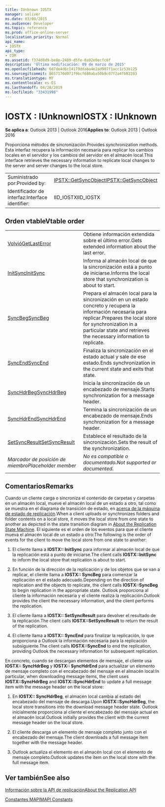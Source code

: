 ```yaml
---
title: IUnknown IOSTX
manager: soliver
ms.date: 03/09/2015
ms.audience: Developer
ms.topic: reference
ms.prod: office-online-server
localization_priority: Normal
api_name:
- IOSTX
api_type:
- COM
ms.assetid: f374d8d9-be8e-2489-d5fe-8a92e0ecfc6f
description: 'Última modificación: 09 de marzo de 2015'
ms.openlocfilehash: 6d7de4d6c14179ddaba4e2ad907f1acc1c53b125
ms.sourcegitcommit: 8657170d071f9bcf680aba50b9c07f2a4fb82283
ms.translationtype: MT
ms.contentlocale: es-ES
ms.lasthandoff: 04/28/2019
ms.locfileid: "33431998"
---
```

# <a name="iostx--iunknown"></a><span data-ttu-id="6a3ba-103">IOSTX : IUnknown</span><span class="sxs-lookup"><span data-stu-id="6a3ba-103">IOSTX : IUnknown</span></span>

  
  
<span data-ttu-id="6a3ba-104">**Se aplica a**: Outlook 2013 | Outlook 2016</span><span class="sxs-lookup"><span data-stu-id="6a3ba-104">**Applies to**: Outlook 2013 | Outlook 2016</span></span> 
  
<span data-ttu-id="6a3ba-105">Proporciona métodos de sincronización.</span><span class="sxs-lookup"><span data-stu-id="6a3ba-105">Provides synchronization methods.</span></span> <span data-ttu-id="6a3ba-106">Esta interfaz recupera la información necesaria para replicar los cambios locales en el servidor y los cambios del servidor en el almacén local.</span><span class="sxs-lookup"><span data-stu-id="6a3ba-106">This interface retrieves the necessary information to replicate local changes to the server and server changes to the local store.</span></span>
  
|||
|:-----|:-----|
|<span data-ttu-id="6a3ba-107">Suministrado por:</span><span class="sxs-lookup"><span data-stu-id="6a3ba-107">Provided by:</span></span>  <br/> |[<span data-ttu-id="6a3ba-108">IPSTX::GetSyncObject</span><span class="sxs-lookup"><span data-stu-id="6a3ba-108">IPSTX::GetSyncObject</span></span>](iostx-setsyncresult.md) <br/> |
|<span data-ttu-id="6a3ba-109">Identificador de interfaz:</span><span class="sxs-lookup"><span data-stu-id="6a3ba-109">Interface identifier:</span></span>  <br/> |<span data-ttu-id="6a3ba-110">IID_IOSTX</span><span class="sxs-lookup"><span data-stu-id="6a3ba-110">IID_IOSTX</span></span>  <br/> |
   
## <a name="vtable-order"></a><span data-ttu-id="6a3ba-111">Orden vtable</span><span class="sxs-lookup"><span data-stu-id="6a3ba-111">Vtable order</span></span>

|||
|:-----|:-----|
|[<span data-ttu-id="6a3ba-112">Volvió</span><span class="sxs-lookup"><span data-stu-id="6a3ba-112">GetLastError</span></span>](iostx-getlasterror.md) <br/> |<span data-ttu-id="6a3ba-113">Obtiene información extendida sobre el último error.</span><span class="sxs-lookup"><span data-stu-id="6a3ba-113">Gets extended information about the last error.</span></span>  <br/> |
|[<span data-ttu-id="6a3ba-114">InitSync</span><span class="sxs-lookup"><span data-stu-id="6a3ba-114">InitSync</span></span>](iostx-initsync.md) <br/> |<span data-ttu-id="6a3ba-115">Informa al almacén local de que la sincronización está a punto de iniciarse.</span><span class="sxs-lookup"><span data-stu-id="6a3ba-115">Informs the local store that synchronization is about to start.</span></span>  <br/> |
|[<span data-ttu-id="6a3ba-116">SyncBeg</span><span class="sxs-lookup"><span data-stu-id="6a3ba-116">SyncBeg</span></span>](iostx-syncbeg.md) <br/> |<span data-ttu-id="6a3ba-117">Prepara el almacén local para la sincronización en un estado concreto y recupera la información necesaria para replicar.</span><span class="sxs-lookup"><span data-stu-id="6a3ba-117">Prepares the local store for synchronization in a particular state and retrieves the necessary information to replicate.</span></span>  <br/> |
|[<span data-ttu-id="6a3ba-118">SyncEnd</span><span class="sxs-lookup"><span data-stu-id="6a3ba-118">SyncEnd</span></span>](iostx-syncend.md) <br/> |<span data-ttu-id="6a3ba-119">Finaliza la sincronización en el estado actual y sale de ese estado.</span><span class="sxs-lookup"><span data-stu-id="6a3ba-119">Ends synchronization in the current state and exits that state.</span></span>  <br/> |
|[<span data-ttu-id="6a3ba-120">SyncHdrBeg</span><span class="sxs-lookup"><span data-stu-id="6a3ba-120">SyncHdrBeg</span></span>](iostx-synchdrbeg.md) <br/> |<span data-ttu-id="6a3ba-121">Inicia la sincronización de un encabezado de mensaje.</span><span class="sxs-lookup"><span data-stu-id="6a3ba-121">Starts synchronization for a message header.</span></span>  <br/> |
|[<span data-ttu-id="6a3ba-122">SyncHdrEnd</span><span class="sxs-lookup"><span data-stu-id="6a3ba-122">SyncHdrEnd</span></span>](iostx-synchdrend.md) <br/> |<span data-ttu-id="6a3ba-123">Termina la sincronización de un encabezado de mensaje.</span><span class="sxs-lookup"><span data-stu-id="6a3ba-123">Ends synchronization for a message header.</span></span>  <br/> |
|[<span data-ttu-id="6a3ba-124">SetSyncResult</span><span class="sxs-lookup"><span data-stu-id="6a3ba-124">SetSyncResult</span></span>](iostx-setsyncresult.md) <br/> |<span data-ttu-id="6a3ba-125">Establece el resultado de la sincronización.</span><span class="sxs-lookup"><span data-stu-id="6a3ba-125">Sets the result of the synchronization.</span></span>  <br/> |
| <span data-ttu-id="6a3ba-126">*Marcador de posición de miembro*</span><span class="sxs-lookup"><span data-stu-id="6a3ba-126">*Placeholder member*</span></span>  <br/> | <span data-ttu-id="6a3ba-127">*No es compatible o documentado.*</span><span class="sxs-lookup"><span data-stu-id="6a3ba-127">*Not supported or documented.*</span></span>  <br/> |
   
## <a name="remarks"></a><span data-ttu-id="6a3ba-128">Comentarios</span><span class="sxs-lookup"><span data-stu-id="6a3ba-128">Remarks</span></span>

<span data-ttu-id="6a3ba-129">Cuando un cliente carga o sincroniza el contenido de carpetas y carpetas en un almacén local, mueve el almacén local de un estado a otro, tal como se muestra en el diagrama de transición de estado, en [acerca de la máquina de estado de replicación](about-the-replication-state-machine.md).</span><span class="sxs-lookup"><span data-stu-id="6a3ba-129">When a client uploads or synchronizes folders and folder contents on a local store, it moves the local store from one state to another as depicted in the state transition diagram in [About the Replication State Machine](about-the-replication-state-machine.md).</span></span> <span data-ttu-id="6a3ba-130">El siguiente es el orden de los eventos para que el cliente mueva el almacén local de un estado a otro:</span><span class="sxs-lookup"><span data-stu-id="6a3ba-130">The following is the order of events for the client to move the local store from one state to another:</span></span>
  
1. <span data-ttu-id="6a3ba-131">El cliente llama a **IOSTX:: InitSync** para informar al almacén local de que la replicación está a punto de iniciarse.</span><span class="sxs-lookup"><span data-stu-id="6a3ba-131">The client calls **IOSTX::InitSync** to inform the local store that replication is about to start.</span></span> 
    
2. <span data-ttu-id="6a3ba-132">En función de la dirección de la replicación y de los objetos que se van a replicar, el cliente llama a **IOSTX:: SyncBeg** para comenzar la replicación en el estado adecuado.</span><span class="sxs-lookup"><span data-stu-id="6a3ba-132">Depending on the direction of replication and the objects to replicate, the client calls **IOSTX::SyncBeg** to begin replication in the appropriate state.</span></span> <span data-ttu-id="6a3ba-133">Outlook proporciona al cliente la información necesaria y el cliente realiza la replicación.</span><span class="sxs-lookup"><span data-stu-id="6a3ba-133">Outlook provides the client the necessary information, and the client performs the replication.</span></span> 
    
3. <span data-ttu-id="6a3ba-134">El cliente llama a **IOSTX:: SetSyncResult** para devolver el resultado de la replicación.</span><span class="sxs-lookup"><span data-stu-id="6a3ba-134">The client calls **IOSTX::SetSyncResult** to return the result of the replication.</span></span> 
    
4. <span data-ttu-id="6a3ba-135">El cliente llama a **IOSTX:: SyncEnd** para finalizar la replicación, lo que proporciona a Outlook la información necesaria para la replicación subsiguiente.</span><span class="sxs-lookup"><span data-stu-id="6a3ba-135">The client calls **IOSTX::SyncEnd** to end the replication, providing Outlook the necessary information for subsequent replication.</span></span> 
    
<span data-ttu-id="6a3ba-136">En concreto, cuando se descargan elementos de mensaje, el cliente usa **IOSTX:: SyncHdrBeg** y **IOSTX:: SyncHdrEnd** para actualizar un elemento de mensaje completo con el encabezado del mensaje en el almacén local:</span><span class="sxs-lookup"><span data-stu-id="6a3ba-136">In particular, when downloading message items, the client uses **IOSTX::SyncHdrBeg** and **IOSTX::SyncHdrEnd** to update a full message item with the message header on the local store:</span></span> 
  
1. <span data-ttu-id="6a3ba-137">En **IOSTX:: SyncHdrBeg**, el almacén local cambia al estado del encabezado del mensaje de descarga.</span><span class="sxs-lookup"><span data-stu-id="6a3ba-137">Upon **IOSTX::SyncHdrBeg**, the local store transitions into the download message header state.</span></span> <span data-ttu-id="6a3ba-138">Outlook inicialmente proporciona al cliente el encabezado del mensaje actual en el almacén local.</span><span class="sxs-lookup"><span data-stu-id="6a3ba-138">Outlook initially provides the client with the current message header on the local store.</span></span>
    
2. <span data-ttu-id="6a3ba-139">El cliente descarga un elemento de mensaje completo junto con el encabezado del mensaje.</span><span class="sxs-lookup"><span data-stu-id="6a3ba-139">The client downloads a full message item together with the message header.</span></span>
    
3. <span data-ttu-id="6a3ba-140">Outlook actualiza el elemento en el almacén local con el elemento de mensaje completo.</span><span class="sxs-lookup"><span data-stu-id="6a3ba-140">Outlook updates the item on the local store with the full message item.</span></span>
    
## <a name="see-also"></a><span data-ttu-id="6a3ba-141">Ver también</span><span class="sxs-lookup"><span data-stu-id="6a3ba-141">See also</span></span>



[<span data-ttu-id="6a3ba-142">Información sobre la API de replicación</span><span class="sxs-lookup"><span data-stu-id="6a3ba-142">About the Replication API</span></span>](about-the-replication-api.md)
  
[<span data-ttu-id="6a3ba-143">Constantes MAPI</span><span class="sxs-lookup"><span data-stu-id="6a3ba-143">MAPI Constants</span></span>](mapi-constants.md)

